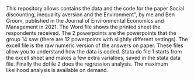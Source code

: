This repository allows contains the data and the code for the paper Social discounting, inequality aversion and the Environment", by me and Ben Groom, published in the Journal of Environmental Economics and Management in 2021. The Word file shows the printed sheet the respondents received. The 2 powerpoints are the powerpoints that the group 14 saw (there are 12 powerpoints with slightly different settings). The excell file is the raw numeric version of the answers on paper. These files allow you to understand how the data is coded. Stata do file 1 starts from the excell sheet and makes a few extra varialbes, saved in the stata data file. Finally the dofile 2 does the regression analysis. The maximum likelihood analysis is available on demand. 
